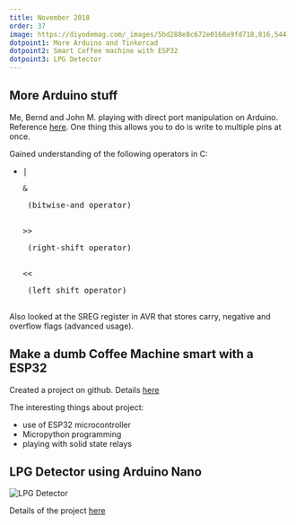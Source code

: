 ```yaml
---
title: November 2018
order: 37
image: https://diyodemag.com/_images/5bd288e8c672e0160a9fd718,816,544
dotpoint1: More Arduino and Tinkercad
dotpoint2: Smart Coffee machine with ESP32
dotpoint3: LPG Detector
---
```


## More Arduino stuff
Me, Bernd and John M. playing with direct port manipulation on Arduino.
Reference [here](https://www.arduino.cc/en/Reference/PortManipulation).
One thing this allows you to do is write to multiple pins at once. 

Gained understanding of the following operators in C:

- <pre>|</pre? (bitwise-or operator)
- <pre>&</pre> (bitwise-and operator)
- <pre>>></pre> (right-shift operator)
- <pre><<</pre> (left shift operator)

Also looked at the SREG register in AVR that stores carry, negative and overflow flags 
(advanced usage).


## Make a dumb Coffee Machine smart with a ESP32

Created a project on github. Details [here](https://github.com/microcontrollersig/coffee-machine-esp32)

The interesting things about project:
- use of ESP32 microcontroller
- Micropython programming
- playing with solid state relays


## LPG Detector using Arduino Nano
![LPG Detector](https://diyodemag.com/_images/5bd28912c672e0721d9fdaca,816,544)

Details of the project [here](https://diyodemag.com/projects/sniff_sniff)
